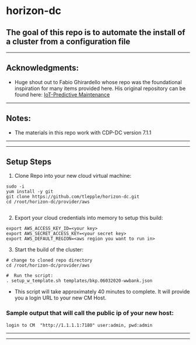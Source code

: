 # horizon-dc

##  The goal of this repo is to automate the install of a cluster from a configuration file

---

## Acknowledgments:

*  Huge shout out to Fabio Ghirardello whose repo was the foundational inspiration for many items provided here.  His original repository can be found here: [IoT-Predictive Maintenance](https://github.com/fabiog1901/IoT-predictive-maintenance)

---

## Notes:
*  The materials in this repo work with CDP-DC version 7.1.1

---
---

## Setup Steps

1.  Clone Repo into your new cloud virtual machine:

```
sudo -i
yum install -y git
git clone https://github.com/tlepple/horizon-dc.git
cd /root/horizon-dc/provider/aws


```

2.  Export your cloud credentials into memory to setup this build:

```
export AWS_ACCESS_KEY_ID=<your key>
export AWS_SECRET_ACCESS_KEY=<your secret key>
export AWS_DEFAULT_REGION=<aws region you want to run in>

```

3.  Start the build of the cluster:

```
# change to cloned repo directory
cd /root/horizon-dc/provider/aws

#  Run the script:
. setup_w_template.sh templates/bkp.06032020-wwbank.json
```

*  This script will take approximately 40 minutes to complete.  It will provide you a login URL to your new CM Host.

###  Sample output that will call the public ip of your new host:

```
login to CM  "http://1.1.1.1:7180" user:admin, pwd:admin
```
---
---

